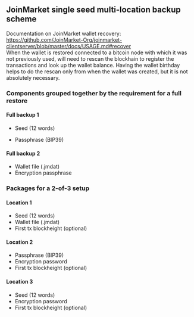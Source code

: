 ## JoinMarket single seed multi-location backup scheme
Documentation on JoinMarket wallet recovery: <https://github.com/JoinMarket-Org/joinmarket-clientserver/blob/master/docs/USAGE.md#recover>  
When the wallet is restored connected to a bitcoin node with which it was not previously used, will need to rescan the blockhain to register the transactions and look up the wallet balance. Having the wallet birthday helps to do the rescan only from when the wallet was created, but it is not absolutely necessary.

### Components grouped together by the requirement for a full restore

#### Full backup 1
* Seed (12 words)
- Passphrase (BIP39)
#### Full backup 2 
* Wallet file (.jmdat)
* Encryption passphrase

### Packages for a 2-of-3 setup

#### Location 1
- Seed (12 words)
- Wallet file (.jmdat)
- First tx blockheight (optional)

#### Location 2 
- Passphrase (BIP39)
- Encryption password 
- First tx blockheight (optional)

#### Location 3
- Seed (12 words)
- Encryption password
- First tx blockheight (optional)